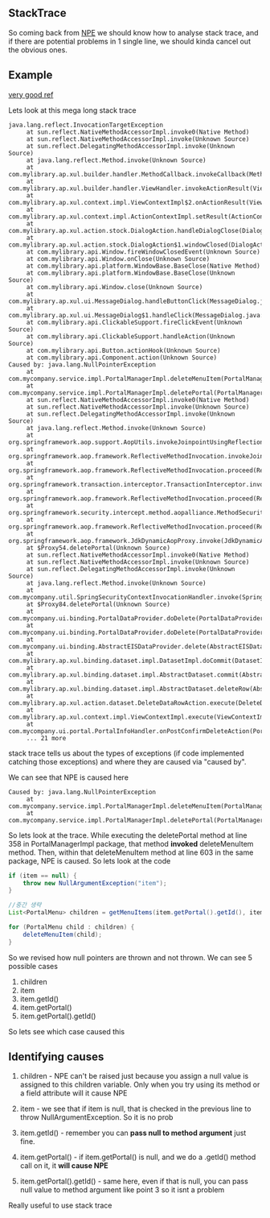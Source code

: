 ## StackTrace
So coming back from [NPE](https://github.com/brian6484/CSKnowledge/blob/main/Language/Java/Exception/NullPointerException.md)
we should know how to analyse stack trace, and if there are potential problems in 1 single line, we should kinda cancel out
the obvious ones.

## Example
[very good ref](https://okky.kr/articles/338405)

Lets look at this mega long stack trace
```
java.lang.reflect.InvocationTargetException
     at sun.reflect.NativeMethodAccessorImpl.invoke0(Native Method)
     at sun.reflect.NativeMethodAccessorImpl.invoke(Unknown Source)
     at sun.reflect.DelegatingMethodAccessorImpl.invoke(Unknown Source)
     at java.lang.reflect.Method.invoke(Unknown Source)
     at com.mylibrary.ap.xul.builder.handler.MethodCallback.invokeCallback(MethodCallback.java:32)
     at com.mylibrary.ap.xul.builder.handler.ViewHandler.invokeActionResult(ViewHandler.java:581)
     at com.mylibrary.ap.xul.context.impl.ViewContextImpl$2.onActionResult(ViewContextImpl.java:283)
     at com.mylibrary.ap.xul.context.impl.ActionContextImpl.setResult(ActionContextImpl.java:90)
     at com.mylibrary.ap.xul.action.stock.DialogAction.handleDialogClose(DialogAction.java:156)
     at com.mylibrary.ap.xul.action.stock.DialogAction$1.windowClosed(DialogAction.java:142)
     at com.mylibrary.api.Window.fireWindowClosedEvent(Unknown Source)
     at com.mylibrary.api.Window.onClose(Unknown Source)
     at com.mylibrary.api.platform.WindowBase.BaseClose(Native Method)
     at com.mylibrary.api.platform.WindowBase.BaseClose(Unknown Source)
     at com.mylibrary.api.Window.close(Unknown Source)
     at com.mylibrary.ap.xul.ui.MessageDialog.handleButtonClick(MessageDialog.java:145)
     at com.mylibrary.ap.xul.ui.MessageDialog$1.handleClick(MessageDialog.java:134)
     at com.mylibrary.api.ClickableSupport.fireClickEvent(Unknown Source)
     at com.mylibrary.api.ClickableSupport.handleAction(Unknown Source)
     at com.mylibrary.api.Button.actionHook(Unknown Source)
     at com.mylibrary.api.Component.action(Unknown Source)
Caused by: java.lang.NullPointerException
     at com.mycompany.service.impl.PortalManagerImpl.deleteMenuItem(PortalManagerImpl.java:603)
     at com.mycompany.service.impl.PortalManagerImpl.deletePortal(PortalManagerImpl.java:358)
     at sun.reflect.NativeMethodAccessorImpl.invoke0(Native Method)
     at sun.reflect.NativeMethodAccessorImpl.invoke(Unknown Source)
     at sun.reflect.DelegatingMethodAccessorImpl.invoke(Unknown Source)
     at java.lang.reflect.Method.invoke(Unknown Source)
     at org.springframework.aop.support.AopUtils.invokeJoinpointUsingReflection(AopUtils.java:307)
     at org.springframework.aop.framework.ReflectiveMethodInvocation.invokeJoinpoint(ReflectiveMethodInvocation.java:182)
     at org.springframework.aop.framework.ReflectiveMethodInvocation.proceed(ReflectiveMethodInvocation.java:149)
     at org.springframework.transaction.interceptor.TransactionInterceptor.invoke(TransactionInterceptor.java:106)
     at org.springframework.aop.framework.ReflectiveMethodInvocation.proceed(ReflectiveMethodInvocation.java:171)
     at org.springframework.security.intercept.method.aopalliance.MethodSecurityInterceptor.invoke(MethodSecurityInterceptor.java:66)
     at org.springframework.aop.framework.ReflectiveMethodInvocation.proceed(ReflectiveMethodInvocation.java:171)
     at org.springframework.aop.framework.JdkDynamicAopProxy.invoke(JdkDynamicAopProxy.java:204)
     at $Proxy54.deletePortal(Unknown Source)
     at sun.reflect.NativeMethodAccessorImpl.invoke0(Native Method)
     at sun.reflect.NativeMethodAccessorImpl.invoke(Unknown Source)
     at sun.reflect.DelegatingMethodAccessorImpl.invoke(Unknown Source)
     at java.lang.reflect.Method.invoke(Unknown Source)
     at com.mycompany.util.SpringSecurityContextInvocationHandler.invoke(SpringSecurityContextInvocationHandler.java:62)
     at $Proxy84.deletePortal(Unknown Source)
     at com.mycompany.ui.binding.PortalDataProvider.doDelete(PortalDataProvider.java:81)
     at com.mycompany.ui.binding.PortalDataProvider.doDelete(PortalDataProvider.java:12)
     at com.mycompany.ui.binding.AbstractEISDataProvider.delete(AbstractEISDataProvider.java:105)
     at com.mylibrary.ap.xul.binding.dataset.impl.DatasetImpl.doCommit(DatasetImpl.java:90)
     at com.mylibrary.ap.xul.binding.dataset.impl.AbstractDataset.commit(AbstractDataset.java:251)
     at com.mylibrary.ap.xul.binding.dataset.impl.AbstractDataset.deleteRow(AbstractDataset.java:201)
     at com.mylibrary.ap.xul.action.dataset.DeleteDataRowAction.execute(DeleteDataRowAction.java:22)
     at com.mylibrary.ap.xul.context.impl.ViewContextImpl.execute(ViewContextImpl.java:294)
     at com.mycompany.ui.portal.PortalInfoHandler.onPostConfirmDeleteAction(PortalInfoHandler.java:192)
     ... 21 more
```

stack trace tells us about the types of exceptions (if code implemented catching those exceptions) and where they are
caused via "caused by".

We can see that NPE is caused here
```
Caused by: java.lang.NullPointerException
     at com.mycompany.service.impl.PortalManagerImpl.deleteMenuItem(PortalManagerImpl.java:603)
     at com.mycompany.service.impl.PortalManagerImpl.deletePortal(PortalManagerImpl.java:358)
```

So lets look at the trace. While executing the deletePortal method at line 358 in PortalManagerImpl package, 
that method **invoked** deleteMenuItem method. Then, within that deleteMenuItem method at line 603 in the same package, NPE is caused. So lets look at the code

```java
if (item == null) {
    throw new NullArgumentException("item");
}

//중간 생략
List<PortalMenu> children = getMenuItems(item.getPortal().getId(), item.getId()); // 603번째 줄

for (PortalMenu child : children) {
    deleteMenuItem(child);
}
```

So we revised how null pointers are thrown and not thrown. We can see 5 possible cases
1) children
2) item
3) item.getId()
4) item.getPortal()
5) item.getPortal().getId()

So lets see which case caused this

## Identifying causes
1) children - NPE can't be raised just because you assign a null value is assigned to this children variable. Only when you try using its method or a field attribute will it cause NPE

2) item - we see that if item is null, that is checked in the previous line to throw NullArgumentException. So it
is no prob

3) item.getId() - remember you can **pass null to method argument** just fine.
4) item.getPortal() - if item.getPortal() is null, and we do a .getId() method call on it, it **will cause NPE**
5) item.getPortal().getId() - same here, even if that is null, you can pass null value to method argument like point 3 so it isnt a problem

Really useful to use stack trace

